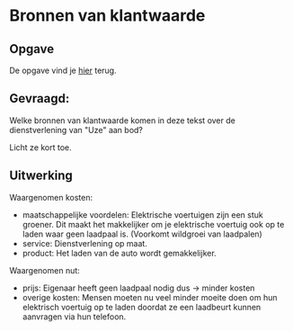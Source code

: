# Bronnen van klantwaarde

## Opgave

De opgave vind je [hier](./Opgave/Bronnen_van_klantwaarde.pdf) terug.

## Gevraagd:

Welke bronnen van klantwaarde komen in deze tekst over de dienstverlening van "Uze" aan bod?

Licht ze kort toe.

## Uitwerking

Waargenomen kosten:

- maatschappelijke voordelen: Elektrische voertuigen zijn een stuk groener. Dit maakt het makkelijker om je elektrische voertuig ook op te laden waar geen laadpaal is. (Voorkomt wildgroei van laadpalen)
- service: Dienstverlening op maat.
- product: Het laden van de auto wordt gemakkelijker.

Waargenomen nut:

- prijs: Eigenaar heeft geen laadpaal nodig dus -> minder kosten
- overige kosten: Mensen moeten nu veel minder moeite doen om hun elektrisch voertuig op te laden doordat ze een laadbeurt kunnen aanvragen via hun telefoon.
